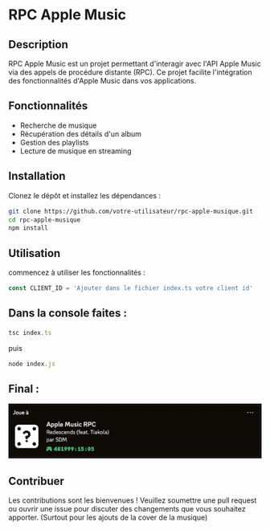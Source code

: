 # RPC Apple Music

## Description
RPC Apple Music est un projet permettant d'interagir avec l'API Apple Music via des appels de procédure distante (RPC). Ce projet facilite l'intégration des fonctionnalités d'Apple Music dans vos applications.

## Fonctionnalités
- Recherche de musique
- Récupération des détails d'un album
- Gestion des playlists
- Lecture de musique en streaming

## Installation
Clonez le dépôt et installez les dépendances :
```bash
git clone https://github.com/votre-utilisateur/rpc-apple-musique.git
cd rpc-apple-musique
npm install
```

## Utilisation
commencez à utiliser les fonctionnalités :
```javascript
const CLIENT_ID = 'Ajouter dans le fichier index.ts votre client id'
```

## Dans la console faites : 
```javascript
tsc index.ts 
```
puis

```javascript
node index.js
```

## Final : 

![Logo Apple Music](/img/exemple.png)

## Contribuer
Les contributions sont les bienvenues ! Veuillez soumettre une pull request ou ouvrir une issue pour discuter des changements que vous souhaitez apporter.
(Surtout pour les ajouts de la cover de la musique)

